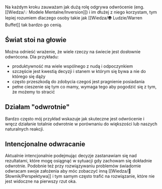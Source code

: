 Na każdym kroku zauważam jak dużą rolę odgrywa odwrócenie (eng. [[Wiedza/💡 Modele Mentalne/Inversion]]) i im dłużej z niego korzystam, tym lepiej rozumiem dlaczego osoby takie jak [[Wiedza/👽 Ludzie/Warren Buffet]] tak bardzo go cenią. 

## Świat stoi na głowie
Można odnieść wrażenie, że wiele rzeczy na świecie jest dosłownie odwrócona. 
Dla przykładu: 
- produktywność ma wiele wspólnego z nudą i odpoczynkiem
- szczęście jest kwestią decyzji i stanem w którym się bywa a nie do którego się dąży
- często przeszkodą do zdobycia czegoś jest pragnienie posiadania
- pełne cieszenie się tym co mamy, wymaga tego aby pogodzić się z tym, że możemy to stracić

## Działam "odwrotnie"
Bardzo często mój przykład wskazuje jak skuteczne jest odwrócenie i wręcz działanie totalnie odwrotnie w porównaniu do większości lub naszych naturalnych reakcji. 

## Intencjonalne odwracanie
Aktualnie intencjonalnie podejmując decyzje zastanawiam się nad rezultatami, które mogę osiągnąć w sytuacji gdy zachowam się dokładnie odwrotnie. Podobnie też przy rozwiązywaniu problemów świadomie odwracam swoje założenia aby móc zobaczyć inną [[Wiedza/📑 Słownik/Perspektywa]] i tym samym często trafić na rozwiązanie, które nie jest widoczne na pierwszy rzut oka.